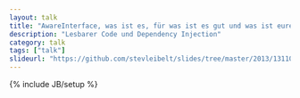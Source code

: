 ```yaml
---
layout: talk
title: "AwareInterface, was ist es, für was ist es gut und was ist eure Meinung dazu."
description: "Lesbarer Code und Dependency Injection"
category: talk
tags: ["talk"]
slideurl: "https://github.com/stevleibelt/slides/tree/master/2013/131104_phpug_lightning_talk_aware_interface"
---
```

{% include JB/setup %}
